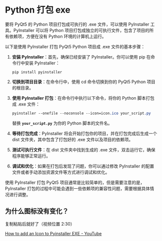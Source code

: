 # Python 打包 exe

要将 PyQt5 的 Python 项目打包成可执行的 .exe 文件，可以使用 PyInstaller 工具。PyInstaller 可以将 Python 项目打包成独立的可执行文件，包含了项目的所有依赖项，方便在没有 Python 环境的计算机上运行。

以下是使用 PyInstaller 打包 PyQt5 Python 项目成 .exe 文件的基本步骤：

1. **安装 PyInstaller**：首先，确保已经安装了 PyInstaller。你可以使用 pip 在命令行中安装 PyInstaller：
    
    ```
    pip install pyinstaller
    ```
    
2. **切换到项目目录**：在命令行中，使用 cd 命令切换到你的 PyQt5 Python 项目的根目录。
    
3. **使用 PyInstaller 打包**：在命令行中执行以下命令，将你的 Python 脚本打包成 .exe 文件：
    
    ```css
    pyinstaller --onefile --noconsole --icon=icon.ico your_script.py
    ```
    
    替换 **`your_script.py`** 为你的 Python 脚本的文件名。
    
4. **等待打包完成**：PyInstaller 将会开始打包你的项目，并在打包完成后生成一个 dist 文件夹，其中包含了打包好的 .exe 文件以及项目的依赖项。
    
5. **测试可执行文件**：在 dist 文件夹中找到生成的 .exe 文件，双击运行它，确保程序能够正常运行。
    
6. **调试和优化**：如果在打包后发现了问题，你可以通过修改 PyInstaller 的配置文件或者手动添加资源文件等方式进行调试和优化。
    

使用 PyInstaller 打包 PyQt5 项目通常是比较简单的，但是需要注意的是，PyInstaller 打包的过程中可能会遇到一些依赖项的兼容性问题，需要根据具体情况进行调整。

## 为什么图标没有变化？

复制粘贴后就好了（视频位置 2:30）

[How to add an Icon to Pyinstaller EXE - YouTube](https://www.youtube.com/watch?v=HdZC8WZMPO8)

